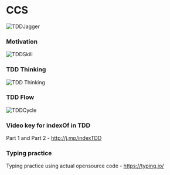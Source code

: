 # CCS

![TDDJagger](http://bit.ly/tddJagger)

### Motivation 
![TDDSkill](http://i.imgur.com/IkpG4bx.png)

### TDD Thinking 

![TDD Thinking](http://i.imgur.com/QF8aLdZ.png)

### TDD Flow 

![TDDCycle](http://i.imgur.com/G4OU66D.jpg)

### Video key for indexOf in TDD

Part 1 and Part 2 - http://j.mp/indexTDD

### Typing practice 

Typing practice using actual opensource code - https://typing.io/

